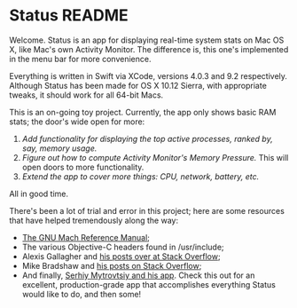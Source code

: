 # Status README

Welcome.  Status is an app for displaying real-time system stats on Mac OS X, like Mac's own Activity Monitor.  The difference is, this one's implemented in the menu bar for more convenience.

Everything is written in Swift via XCode, versions 4.0.3 and 9.2 respectively.  Although Status has been made for OS X 10.12 Sierra, with appropriate tweaks, it should work for all 64-bit Macs.

This is an on-going toy project.  Currently, the app only shows basic RAM stats; the door's wide open for more:
  1) *Add functionality for displaying the top active processes, ranked by, say, memory usage.*
  2) *Figure out how to compute Activity Monitor's Memory Pressure.*  This will open doors to more functionality.
  3) *Extend the app to cover more things: CPU, network, battery, etc.*
  
All in good time.

There's been a lot of trial and error in this project; here are some resources that have helped tremendously along the way:
  - [The GNU Mach Reference Manual](https://www.gnu.org/software/hurd/gnumach-doc/index.html);
  - The various Objective-C headers found in /usr/include;
  - Alexis Gallagher and [his posts over at Stack Overflow](https://stackoverflow.com/users/577888/algal);
  - Mike Bradshaw and [his posts on Stack Overflow](https://stackoverflow.com/users/475228/bmike);
  - And finally, [Serhiy Mytrovtsiy and his app](https://github.com/exelban/stats).  Check this out for an excellent, production-grade app that accomplishes everything Status would like to do, and then some!
